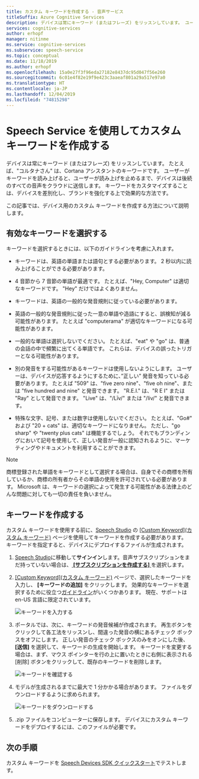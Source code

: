 ```yaml
---
title: カスタム キーワードを作成する - 音声サービス
titleSuffix: Azure Cognitive Services
description: デバイスは常にキーワード (またはフレーズ) をリッスンしています。 ユーザーがキーワードを読み上げると、ユーザーが読み上げを止めるまで、デバイスは後続のすべての音声をクラウドに送信します。 キーワードをカスタマイズすることは、デバイスを差別化し、ブランドを強化する上で効果的な方法です。
services: cognitive-services
author: erhopf
manager: nitinme
ms.service: cognitive-services
ms.subservice: speech-service
ms.topic: conceptual
ms.date: 11/18/2019
ms.author: erhopf
ms.openlocfilehash: 15a0e27f3f96eda27182e8437dc95d047f56e260
ms.sourcegitcommit: 6c01e4f82e19f9e423c3aaeaf801a29a517e97a0
ms.translationtype: HT
ms.contentlocale: ja-JP
ms.lasthandoff: 12/04/2019
ms.locfileid: "74815298"
---
```

# <a name="create-a-custom-keyword-by-using-the-speech-service"></a>Speech Service を使用してカスタム キーワードを作成する

デバイスは常にキーワード (またはフレーズ) をリッスンしています。 たとえば、"コルタナさん" は、Cortana アシスタントのキーワードです。 ユーザーがキーワードを読み上げると、ユーザーが読み上げを止めるまで、デバイスは後続のすべての音声をクラウドに送信します。 キーワードをカスタマイズすることは、デバイスを差別化し、ブランドを強化する上で効果的な方法です。

この記事では、デバイス用のカスタム キーワードを作成する方法について説明します。

## <a name="choose-an-effective-keyword"></a>有効なキーワードを選択する

キーワードを選択するときには、以下のガイドラインを考慮に入れます。

* キーワードは、英語の単語または語句とする必要があります。 2 秒以内に読み上げることができる必要があります。

* 4 音節から 7 音節の単語が最適です。 たとえば、"Hey, Computer" は適切なキーワードです。 "Hey" だけではよくありません。

* キーワードは、英語の一般的な発音規則に従っている必要があります。

* 英語の一般的な発音規則に従った一意の単語や造語にすると、誤検知が減る可能性があります。 たとえば "computerama" が適切なキーワードになる可能性があります。

* 一般的な単語は選択しないでください。 たとえば、"eat" や "go" は、普通の会話の中で頻繁に出てくる単語です。 これらは、デバイスの誤ったトリガーとなる可能性があります。

* 別の発音をする可能性があるキーワードは使用しないようにします。 ユーザーは、デバイスが応答するようにするために、”正しい” 発音を知っている必要があります。 たとえば "509" は、"five zero nine"、"five oh nine"、または "five hundred and nine" と発音できます。 "R.E.I." は、"R E I" または "Ray" として発音できます。 "Live" は、"/Līv/" または "/liv/" と発音できます。

* 特殊な文字、記号、または数字は使用しないでください。 たとえば、"Go#" および "20 + cats" は、適切なキーワードになりません。 ただし、"go sharp" や "twenty plus cats" は機能するでしょう。 それでもブランディングにおいて記号を使用して、正しい発音が一般に認知されるように、マーケティングやドキュメントを利用することができます。

> [!NOTE]
> 商標登録された単語をキーワードとして選択する場合は、自身でその商標を所有しているか、商標の所有者からその単語の使用を許可されている必要があります。 Microsoft は、キーワードの選択によって発生する可能性がある法律上のどんな問題に対しても一切の責任を負いません。

## <a name="create-your-keyword"></a>キーワードを作成する

カスタム キーワードを使用する前に、[Speech Studio](https://aka.ms/sdsdk-speechportal) の [[Custom Keyword]\(カスタム キーワード\)](https://aka.ms/sdsdk-wakewordportal) ページを使用してキーワードを作成する必要があります。 キーワードを指定すると、デバイスにデプロイするファイルが生成されます。

1. [Speech Studio](https://aka.ms/sdsdk-speechportal)に移動して**サインイン**します。音声サブスクリプションをまだ持っていない場合は、[ **[サブスクリプションを作成する]** ](https://go.microsoft.com/fwlink/?linkid=2086754) を選択します。

1. [[Custom Keyword]\(カスタム キーワード\)](https://aka.ms/sdsdk-wakewordportal) ページで、選択したキーワードを入力し、 **[キーワードの追加]** をクリックします。 効果的なキーワードを選択するために役立つ[ガイドライン](#choose-an-effective-keyword)がいくつかあります。 現在、サポートは en-US 言語に限定されています。

    ![キーワードを入力する](media/speech-devices-sdk/custom-kws-portal-enter-keyword.png)

1. ポータルでは、次に、キーワードの発音候補が作成されます。 再生ボタンをクリックして各工法をリッスンし、間違った発音の横にあるチェック ボックスをオフにします。 正しい発音のチェック ボックスのみをオンにした後、 **[送信]** を選択して、キーワードの生成を開始します。 キーワードを変更する場合は、まず、マウス ポインターを行の上に置いたときに右側に表示される [削除] ボタンをクリックして、既存のキーワードを削除します。

    ![キーワードを確認する](media/speech-devices-sdk/custom-kws-portal-review-keyword.png)

1. モデルが生成されるまでに最大で 1 分かかる場合があります。 ファイルをダウンロードするように求められます。

    ![キーワードをダウンロードする](media/speech-devices-sdk/custom-kws-portal-download-keyword.png)

1. .zip ファイルをコンピューターに保存します。 デバイスにカスタム キーワードをデプロイするには、このファイルが必要です。

## <a name="next-steps"></a>次の手順

カスタム キーワードを [Speech Devices SDK クイックスタート](https://aka.ms/sdsdk-quickstart)でテストします。
